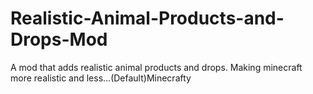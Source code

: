 # Realistic-Animal-Products-and-Drops-Mod
A mod that adds realistic animal products and drops. Making minecraft more realistic and less...(Default)Minecrafty
